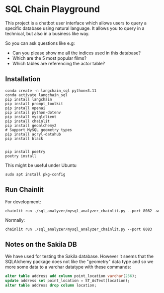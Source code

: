 # SQL Chain Playground

This project is a chatbot user interface which allows users to query a specific database using natural language.
It allows you to query in a technical, but also in a business like way.

So you can ask questions like e.g:

- Can you please show me all the indices used in this database?
- Which are the 5 most popular films?
- Which tables are referencing the actor table?

## Installation

```
conda create -n langchain_sql python=3.11
conda activate langchain_sql
pip install langchain
pip install prompt_toolkit
pip install openai
pip install python-dotenv
pip install mysqlclient
pip install chainlit
pip install geoalchemy2
# Support MySQL geometry types
pip install acryl-datahub
pip install black


pip install poetry
poetry install
```

This might be useful under Ubuntu
```
sudo apt install pkg-config
```

## Run Chainlit

For development:
```
chainlit run ./sql_analyzer/mysql_analyzer_chainlit.py --port 8082 -w
```

Normally:
```
chainlit run ./sql_analyzer/mysql_analyzer_chainlit.py --port 8083
```

## Notes on the Sakila DB

We have used for testing the Sakila database. However it seems that the SQLAlchemy package does not like the "geometry" data type and so
we more some data to a varchar datatype with these commands:

```SQL
alter table address add column point_location varchar(256);
update address set point_location = ST_AsText(location);
alter table address drop column location;
```